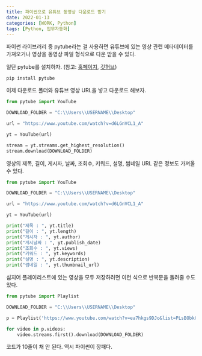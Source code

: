```yaml
---
title: 파이썬으로 유튜브 동영상 다운로드 받기
date: 2022-01-13
categories: [WORK, Python]
tags: [Python, 업무자동화]
---
```


파이썬 라이브러리 중 pytube라는 걸 사용하면 유튜브에 있는 영상 관련 메타데이터를 가져오거나 영상을 동영상 파일 형식으로 다운 받을 수 있다.

일단 pytube를 설치하자. (참고: [홈페이지](https://pytube.io/en/latest/), [깃허브](https://github.com/pytube/pytube))

```
pip install pytube
```

이제 다운로드 폴더와 유튜브 영상 URL을 넣고 다운로드 해보자.

```python
from pytube import YouTube

DOWNLOAD_FOLDER = "C:\\Users\\USERNAME\\Desktop"

url = "https://www.youtube.com/watch?v=d6LGnVCL1_A"

yt = YouTube(url)

stream = yt.streams.get_highest_resolution()
stream.download(DOWNLOAD_FOLDER)
```

영상의 제목, 길이, 게시자, 날짜, 조회수, 키워드, 설명, 썸네일 URL 같은 정보도 가져올 수 있다.

```python
from pytube import YouTube

DOWNLOAD_FOLDER = "C:\\Users\\USERNAME\\Desktop"

url = "https://www.youtube.com/watch?v=d6LGnVCL1_A"

yt = YouTube(url)

print("제목 : ", yt.title)
print("길이 : ", yt.length)
print("게시자 : ", yt.author)
print("게시날짜 : ", yt.publish_date)
print("조회수 : ", yt.views)
print("키워드 : ", yt.keywords)
print("설명 : ", yt.description)
print("썸네일 : ", yt.thumbnail_url)
```

심지어 플레이리스트에 있는 영상을 모두 저장하려면 이런 식으로 반복문을 돌려줄 수도 있다.

```python
from pytube import Playlist

DOWNLOAD_FOLDER = "C:\\Users\\USERNAME\\Desktop"

p = Playlist('https://www.youtube.com/watch?v=ea7hkgs9DJo&list=PLsBObkGU9zQMirwoCV2lgHOl5fqXIlcxI')

for video in p.videos:
    video.streams.first().download(DOWNLOAD_FOLDER)
```

코드가 10줄이 채 안 된다. 역시 파이썬이 깡패다.